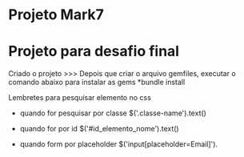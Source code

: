 # Projeto Mark7
# Projeto para desafio final

Criado o projeto >>>
Depois que criar o arquivo gemfiles, executar o comando abaixo para instalar as gems
*bundle install


Lembretes para pesquisar elemento no css
- quando for pesquisar por classe
$('.classe-name').text()

- quando for por id
$('#id_elemento_nome').text()

- quando form por placeholder
$('input[placeholder=Email]').
